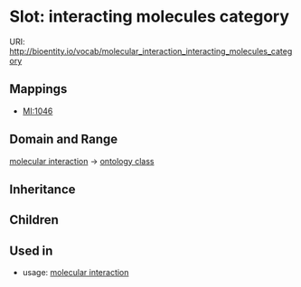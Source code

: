 # Slot: interacting molecules category




URI: http://bioentity.io/vocab/molecular_interaction_interacting_molecules_category
## Mappings

 * [MI:1046](http://purl.obolibrary.org/obo/MI_1046)
## Domain and Range

[molecular interaction](MolecularInteraction.md) -> [ontology class](OntologyClass.md)
## Inheritance

## Children

## Used in

 *  usage: [molecular interaction](MolecularInteraction.md)
